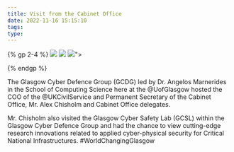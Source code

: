 ```yaml
---
title: Visit from the Cabinet Office 
date: 2022-11-16 15:15:10
tags:
type: 
---
```

{% gp 2-4 %}
<img src="//glasgowcybersafetylab.github.io/images/2022-11-02 Alex Chisholm Scotland 8 GCSL group photo OFFICIAL.jpg"></img>
<img src="//glasgowcybersafetylab.github.io/images/photo OFFICIAL.JPG"></img>
<img src="//glasgowcybersafetylab.github.io/images/2022-11-02 Alex Chisholm Scotland 4 GCDG group photo OFFICIAL.jpg">"></img>


<!-- ![](https://raw.githubusercontent.com/mzlogin/mzlogin.github.io/master/images/posts/markdown/demo.png) -->
<!-- ![](https://raw.githubusercontent.com/mzlogin/mzlogin.github.io/master/images/posts/markdown/demo.png) -->
{% endgp %}
<!-- <img src="https://raw.githubusercontent.com/mzlogin/mzlogin.github.io/master/images/posts/markdown/demo.png" width=50% /> -->

The Glasgow Cyber Defence Group (GCDG) led by Dr. Angelos Marnerides in the School of Computing Science here at the 
@UofGlasgow hosted the COO of the @UKCivilService and Permanent Secretary of the Cabinet Office, Mr. Alex Chisholm and Cabinet Office delegates.<!-- more -->

Mr. Chisholm also visited the Glasgow Cyber Safety Lab (GCSL) within the Glasgow Cyber Defence Group and had the chance to view cutting-edge research innovations related to applied cyber-physical security for Critical National Infrastructures. 
#WorldChangingGlasgow